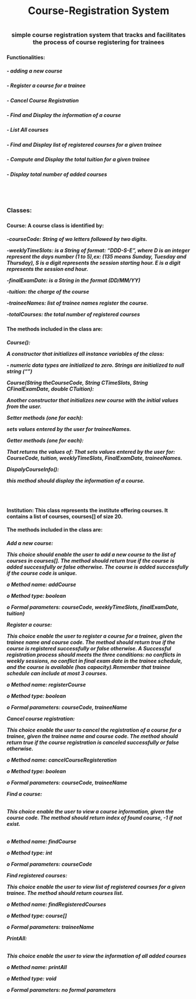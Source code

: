 <h1 align="center"> Course-Registration System<h1>
<h3 align="center">simple course registration system that tracks and facilitates the process of course registering for trainees <h3>
<h4 align="left">Functionalities: <h4>
<h5 align="left">- adding a new course <h5>
<h5 align="left">- Register a course for a trainee <h5>
<h5 align="left">- Cancel Course Registration <h5>
<h5 align="left">- Find and Display the information of a course <h5>
<h5 align="left">- List All courses <h5>
<h5 align="left">- Find and Display list of registered courses for a given trainee<h5>
<h5 align="left">- Compute and Display the total tuition for a given trainee<h5>
<h5 align="left">- Display total number of added courses <h5>
<br><br>

<h3 align="left">Classes:<h3>
<h4 align="left">Course: A course class is identified by:<h4>
<h5 align="left">
-courseCode: String of wo letters followed by two digits.
  <br>
  <p></p>
 
-weeklyTimeSlots: is a String of format: “DDD-S-E”, where D is an integer represent the 
days number (1 to 5),ex: (135 means Sunday, Tuesday and Thursday), S is a digit 
represents the session starting hour. E is a digit represents the session end hour.
<br>
   <p></p>
-finalExamDate: is a String in the format (DD/MM/YY)
<br>
   <p></p>
-tuition: the charge of the course
<br>
   <p></p>
-traineeNames: list of trainee names register the course.
<br>
   <p></p>
-totalCourses: the total number of registered courses
<h5>

<h4 align="left">The methods included in the class are: <h4>
<h5 align="left">
Course(): 
<br>
   <p></p>
A constructor that initializes all instance variables of the class:
<br>
   <p></p>
- numeric data types are initialized to zero. Strings are initialized to null string (“”)
<br>
   <p></p>
Course(String theCourseCode, String CTimeSlots, String CFinalExamDate, 
double CTuition):
<br>
   <p></p>
Another constructor that initializes new course with the initial values 
from the user.
<br>
   <p></p>
Setter methods (one for each):
<br>
   <p></p>
sets values entered by the user for traineeNames.
<br>
   <p></p>
Getter methods (one for each):
<br>
   <p></p>
That returns the values of: That sets values entered by the 
user for: CourseCode, tuition, weeklyTimeSlots, FinalExamDate, traineeNames.
<br>
   <p></p>
DispalyCourseInfo():
<br>
   <p></p>
this method should display the information of a course.
<h5>
  <br>
  <p></p>
   <p></p>
<h4 align="left">Institution: This class represents the institute offering courses. It contains a list of courses, 
courses[] of size 20. <h4>
  <h4 align="left">The methods included in the class are:<h4>
<h5 align="left">
  Add a new course: 
  <br>
  <p></p>
  This choice should enable the user to add a new course to the list of 
courses in courses[]. The method should return true if the course is added successfully or 
false otherwise. The course is added successfully if the course code is unique.
  <br>
  <p></p>
o Method name: addCourse
  <p></p>
o Method type: boolean
  <p></p>
o Formal parameters: courseCode, weeklyTimeSlots, finalExamDate, tuition)
  <p></p>
  <p></p>
  
  Register a course: 
  <br>
  <p></p>
  This choice enable the user to register a course for a trainee, given the 
trainee name and course code. The method should return true if the course is registered 
successfully or false otherwise. A Successful registration process should meets the three 
conditions: no conflicts in weekly sessions, no conflict in final exam date in the trainee 
schedule, and the course is available (has capacity).Remember that trainee schedule can
include at most 3 courses.
  <br>
  <p></p>
  
o Method name: registerCourse
  <p></p>
o Method type: boolean
  <p></p>
o Formal parameters: courseCode, traineeName
  <p></p>
  <p></p>
  
  Cancel course registration: 
  <br>
  <p></p>
  This choice enable the user to cancel the registration of a 
course for a trainee, given the trainee name and course code. The method should return true 
if the course registration is canceled successfully or false otherwise. 
  <br>
  <p></p>
o Method name: cancelCourseRegisteration
  <p></p>
o Method type: boolean
  <p></p>
o Formal parameters: courseCode, traineeName
  <p></p>
  <p></p>
  
 Find a course: 
  <p></p>
  <br>
  This choice enable the user to view a course information, given the 
course code. The method should return index of found course, -1 if not exist.
  <p></p>
  <br>
o Method name: findCourse
  <p></p>
o Method type: int
  <p></p>
o Formal parameters: courseCode
  <p></p>
  <p></p>
  
 Find registered courses: 
  <br>
  <p></p>
  This choice enable the user to view list of registered courses 
for a given trainee. The method should return courses list.
  <br>
  <p></p>
o Method name: findRegisteredCourses
  <p></p>
o Method type: course[]
  <p></p>
o Formal parameters: traineeName
  <p></p>
  <p></p>
  
  PrintAll: 
    <p></p>
  <br>
  This choice enable the user to view the information of all added courses
  <br>
    <p></p>
o Method name: printAll
    <p></p>
o Method type: void
    <p></p>
o Formal parameters: no formal parameters

  
<h5>
  
  
